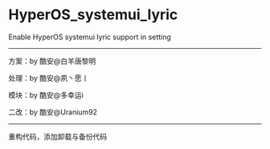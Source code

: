 # HyperOS_systemui_lyric
Enable HyperOS systemui lyric support in setting

*******************************
   方案：by 酷安@白羊唐黎明     

   处理：by 酷安@夙丶愿丨       

   模块：by 酷安@多幸运i        

   二改：by 酷安@Uranium92     
*******************************

重构代码，添加卸载与备份代码
